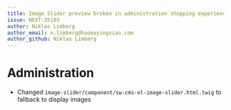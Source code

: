 ```yaml
---
title: Image Slider preview broken in administration shopping experiences
issue: NEXT-35103
author: Niklas Limberg
author_email: n.limberg@haokeyingxiao.com
author_github: Niklas Limberg
---
```

# Administration
* Changed `image-slider/component/sw-cms-el-image-slider.html.twig` to fallback to display images
